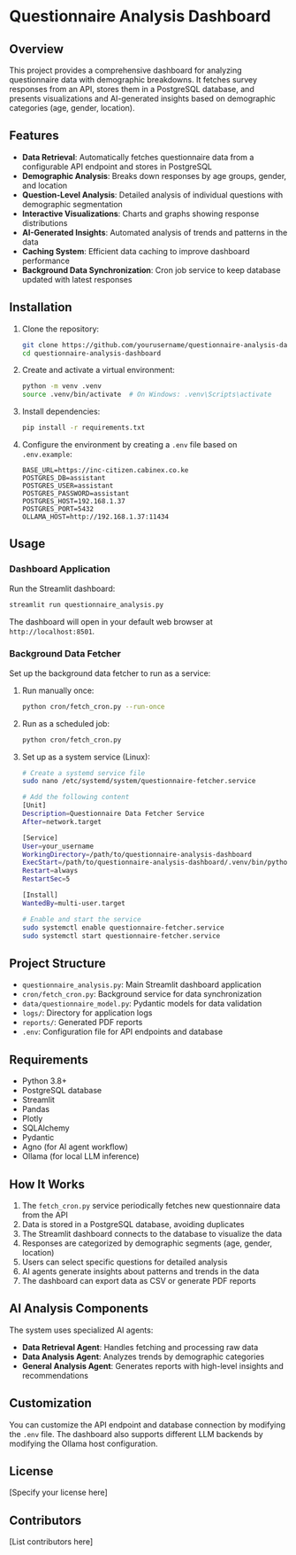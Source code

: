# Questionnaire Analysis Dashboard

## Overview

This project provides a comprehensive dashboard for analyzing questionnaire data with demographic breakdowns. It fetches survey responses from an API, stores them in a PostgreSQL database, and presents visualizations and AI-generated insights based on demographic categories (age, gender, location).

## Features

- **Data Retrieval**: Automatically fetches questionnaire data from a configurable API endpoint and stores in PostgreSQL
- **Demographic Analysis**: Breaks down responses by age groups, gender, and location
- **Question-Level Analysis**: Detailed analysis of individual questions with demographic segmentation
- **Interactive Visualizations**: Charts and graphs showing response distributions
- **AI-Generated Insights**: Automated analysis of trends and patterns in the data
- **Caching System**: Efficient data caching to improve dashboard performance
- **Background Data Synchronization**: Cron job service to keep database updated with latest responses

## Installation

1. Clone the repository:
   ```bash
   git clone https://github.com/yourusername/questionnaire-analysis-dashboard.git
   cd questionnaire-analysis-dashboard
   ```

2. Create and activate a virtual environment:
   ```bash
   python -m venv .venv
   source .venv/bin/activate  # On Windows: .venv\Scripts\activate
   ```

3. Install dependencies:
   ```bash
   pip install -r requirements.txt
   ```

4. Configure the environment by creating a `.env` file based on `.env.example`:
   ```
   BASE_URL=https://inc-citizen.cabinex.co.ke
   POSTGRES_DB=assistant
   POSTGRES_USER=assistant
   POSTGRES_PASSWORD=assistant
   POSTGRES_HOST=192.168.1.37
   POSTGRES_PORT=5432
   OLLAMA_HOST=http://192.168.1.37:11434
   ```

## Usage

### Dashboard Application

Run the Streamlit dashboard:
```bash
streamlit run questionnaire_analysis.py
```

The dashboard will open in your default web browser at `http://localhost:8501`.

### Background Data Fetcher

Set up the background data fetcher to run as a service:

1. Run manually once:
   ```bash
   python cron/fetch_cron.py --run-once
   ```

2. Run as a scheduled job:
   ```bash
   python cron/fetch_cron.py
   ```

3. Set up as a system service (Linux):
   ```bash
   # Create a systemd service file
   sudo nano /etc/systemd/system/questionnaire-fetcher.service
   
   # Add the following content
   [Unit]
   Description=Questionnaire Data Fetcher Service
   After=network.target

   [Service]
   User=your_username
   WorkingDirectory=/path/to/questionnaire-analysis-dashboard
   ExecStart=/path/to/questionnaire-analysis-dashboard/.venv/bin/python cron/fetch_cron.py
   Restart=always
   RestartSec=5

   [Install]
   WantedBy=multi-user.target
   
   # Enable and start the service
   sudo systemctl enable questionnaire-fetcher.service
   sudo systemctl start questionnaire-fetcher.service
   ```

## Project Structure

- `questionnaire_analysis.py`: Main Streamlit dashboard application
- `cron/fetch_cron.py`: Background service for data synchronization
- `data/questionnaire_model.py`: Pydantic models for data validation
- `logs/`: Directory for application logs
- `reports/`: Generated PDF reports
- `.env`: Configuration file for API endpoints and database

## Requirements

- Python 3.8+
- PostgreSQL database
- Streamlit
- Pandas
- Plotly
- SQLAlchemy
- Pydantic
- Agno (for AI agent workflow)
- Ollama (for local LLM inference)

## How It Works

1. The `fetch_cron.py` service periodically fetches new questionnaire data from the API
2. Data is stored in a PostgreSQL database, avoiding duplicates
3. The Streamlit dashboard connects to the database to visualize the data
4. Responses are categorized by demographic segments (age, gender, location)
5. Users can select specific questions for detailed analysis
6. AI agents generate insights about patterns and trends in the data
7. The dashboard can export data as CSV or generate PDF reports

## AI Analysis Components

The system uses specialized AI agents:
- **Data Retrieval Agent**: Handles fetching and processing raw data
- **Data Analysis Agent**: Analyzes trends by demographic categories
- **General Analysis Agent**: Generates reports with high-level insights and recommendations

## Customization

You can customize the API endpoint and database connection by modifying the `.env` file. The dashboard also supports different LLM backends by modifying the Ollama host configuration.

## License

[Specify your license here]

## Contributors

[List contributors here] 